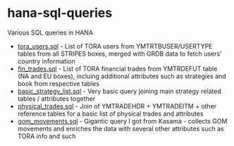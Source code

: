 # hana-sql-queries
Various SQL queries in HANA

- [tora_users.sql](https://github.com/viniciusXOM/hana-sql-queries/blob/main/tora_users.sql) - List of TORA users from YMTRTBUSER/USERTYPE tables from all STRIPES boxes, merged with GRDB data to fetch users' country information
- [fin_trades.sql](https://github.com/viniciusXOM/hana-sql-queries/blob/main/fin_trades.sql) - List of TORA financial trades from YMTRDEFUT table (NA and EU boxes), incluing additional attributes such as strategies and book from respective tables
- [basic_strategy_list.sql](https://github.com/viniciusXOM/hana-sql-queries/blob/main/basic_strategy_list.sql) - Very basic query joining main strategy related tables / attributes together
- [physical_trades.sql](https://github.com/viniciusXOM/hana-sql-queries/blob/main/physical_trades.sql) - Join of YMTRADEHDR + YMTRADEITM + other reference tables for a basic list of physical trades and attributes
- [gom_movements.sql](https://github.com/viniciusXOM/hana-sql-queries/blob/main/gom_movements.sql) - Gigantic query I got from Kasama - collects GOM movements and enriches the data with several other attributes such as TORA info and such
